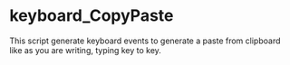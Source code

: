 # keyboard_CopyPaste
This script generate keyboard events to generate a paste from clipboard like as you are writing, typing key to key.
